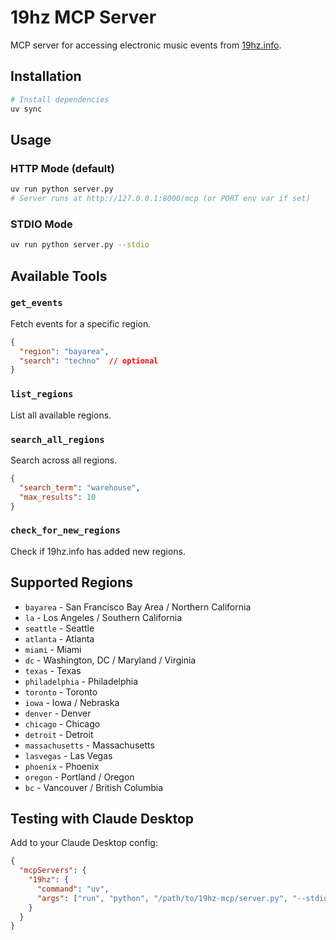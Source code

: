 # 19hz MCP Server

MCP server for accessing electronic music events from [19hz.info](https://19hz.info).

## Installation

```bash
# Install dependencies
uv sync
```

## Usage

### HTTP Mode (default)

```bash
uv run python server.py
# Server runs at http://127.0.0.1:8000/mcp (or PORT env var if set)
```

### STDIO Mode

```bash
uv run python server.py --stdio
```

## Available Tools

### `get_events`
Fetch events for a specific region.

```json
{
  "region": "bayarea",
  "search": "techno"  // optional
}
```

### `list_regions`
List all available regions.

### `search_all_regions`
Search across all regions.

```json
{
  "search_term": "warehouse",
  "max_results": 10
}
```

### `check_for_new_regions`
Check if 19hz.info has added new regions.

## Supported Regions

- `bayarea` - San Francisco Bay Area / Northern California
- `la` - Los Angeles / Southern California
- `seattle` - Seattle
- `atlanta` - Atlanta
- `miami` - Miami
- `dc` - Washington, DC / Maryland / Virginia
- `texas` - Texas
- `philadelphia` - Philadelphia
- `toronto` - Toronto
- `iowa` - Iowa / Nebraska
- `denver` - Denver
- `chicago` - Chicago
- `detroit` - Detroit
- `massachusetts` - Massachusetts
- `lasvegas` - Las Vegas
- `phoenix` - Phoenix
- `oregon` - Portland / Oregon
- `bc` - Vancouver / British Columbia

## Testing with Claude Desktop

Add to your Claude Desktop config:

```json
{
  "mcpServers": {
    "19hz": {
      "command": "uv",
      "args": ["run", "python", "/path/to/19hz-mcp/server.py", "--stdio"]
    }
  }
}
```